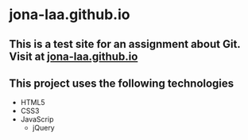 # jona-laa.github.io
This is a test site for an assignment about Git.
Visit at [jona-laa.github.io](https://jona-laa.github.io)
---
## This project uses the following technologies
* HTML5
* CSS3
* JavaScrip
  * jQuery
